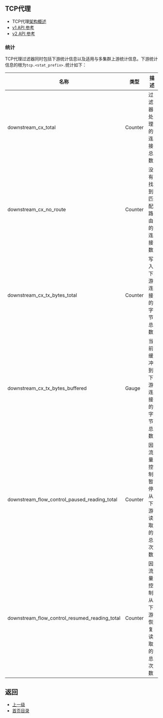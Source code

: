 ## TCP代理
- TCP代理[架构概述](../../Introduction/Architectureoverview/TCPproxy.md)
- [v1 API 参考](../../v1APIreference/Networkfilters/TCPproxy.md)
- [v2 API 参考](../../v2APIreference/Filters/Networkfilters/TCPProxy.md)

### 统计
TCP代理过滤器同时包括下游统计信息以及适用与多集群上游统计信息。下游统计信息的根为`tcp.<stat_prefix>.`统计如下：

|	名称	|	类型	|	描述	|
|	 -----------------------	|	 -----------------------	|	 -----------------------	|
|	downstream_cx_total	|	Counter	|	过滤器处理的连接总数	|
|	downstream_cx_no_route	|	Counter	|	没有找到匹配路由的连接数	|
|	downstream_cx_tx_bytes_total	|	Counter	|	写入下游连接的字节总数	|
|	downstream_cx_tx_bytes_buffered	|	Gauge	|	当前缓冲到下游连接的字节总数	|
|	downstream_flow_control_paused_reading_total	|	Counter	|	因流量控制暂停从下游读取的总次数	|
|	downstream_flow_control_resumed_reading_total	|	Counter	|	因流量控制从下游恢复读取的总次数	|

## 返回
- [上一级](../Networkfilters.md)
- [首页目录](../../README.md)
